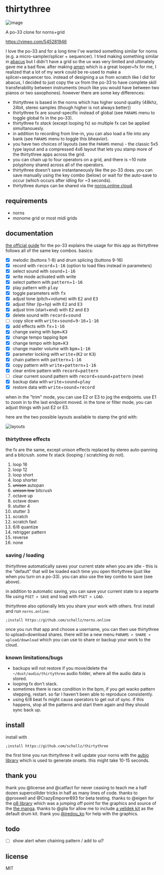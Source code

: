 # thirtythree

![image](https://user-images.githubusercontent.com/6550035/116799473-85c14780-aaae-11eb-8430-1987c69ce517.jpg)

A po-33 clone for norns+grid

https://vimeo.com/545281946


I love the po-33 and for a long time I've wanted something similar for norns (e.g. a micro-sampler/splicer + sequencer). I tried making something similar in [abacus](https://llllllll.co/t/abacus) but I didn't have a grid so the ux was very limited and ultimately gave me a bad flow. after making [amen](https://llllllll.co/t/amen) which is a great looper+fx for me, I realized that a lot of my work could be re-used to make a splicer+sequencer too. instead of designing a ux from scratch like I did for abacus, I decided to just copy the ux from the po-33 to have complete skill transferability between instruments (much like you would have between two pianos or two saxophones). however there are some key differences:

- thirtythree is based in the norns which has higher sound quality (48khz, 24bit, stereo samples (though higher is not always better))
- thirtythree fx are *sound*-specific instead of global (see `PARAMS` menu to toggle global fx in the po-33). 
- thirtythree fx *stack* (except looping fx) so multiple fx can be applied simultanouesly.
- in addition to recording from line-in, you can also load a file into any bank (see `PARAMS` menu to toggle this bheavior). 
- you have two choices of layouts (see the `PARAMS` menu) - the classic 5x5 type layout and a compressed 4x6 layout that lets you stamp more of the thirtythree apps across the grid. 
- you can chain up to four operators on a grid, and there is ~10 note polyphony shared across all of the operators.
- thirtythree doesn't save instantaneously like the po-33 does. you can save manually using the key combo (below) or wait for the auto-save to occur (which occurs after idling for ~3 seconds).
- thirtythree dumps can be shared via the [norns.online cloud](https://norns.online/share/thirtythree/).


## requirements

- norns
- monome grid or most midi grids

## documentation


[the official guide](https://teenage.engineering/guides/po-33/en) for the po-33 explains the usage for this app as thirtythree follows all of the same key combos. basics:

- [x] melodic (buttons 1-8) and drum splicing (buttons 9-16)
- [x] record with <kbd>record</kbd>+<kbd>1-16</kbd> (option to load files instead in parameters)
- [x] select sound with <kbd>sound</kbd>+<kbd>1-16</kbd>
- [x] write mode activated with <kb>write</kbd>
- [x] select pattern with <kbd>pattern</kbd>+<kbd>1-16</kbd>
- [x] play pattern with <kbd>play</kbd>
- [x] toggle parameters with <kbd>fx</kbd>
- [x] adjust tone (pitch+volume) with <kbd>E2</kbd> and <kbd>E3</kbd>
- [x] adjust filter (lp+hp) with <kbd>E2</kbd> and <kbd>E3</kbd>
- [x] adjust trim (start+end) with <kbd>E2</kbd> and <kbd>E3</kbd>
- [x] delete sound with <kbd>record</kbd>+<kbd>sound</kbd>
- [ ] copy slice with <kbd>write</kbd>+<kbd>sound</kbd>+<kbd>9-16</kbd>+<kbd>1-16</kbd>
- [x] add effects with <kbd>fx</kbd>+<kbd>1-16</kbd>
- [x] change swing with <kbd>bpm</kbd>+<kbd>K3</kbd>
- [x] change tempo tapping <kbd>bpm</kbd>
- [x] change tempo with <kbd>bpm</kbd>+<kbd>K3</kbd>
- [x] change master volume with <kbd>bpm</kbd>+<kbd>1-16</kbd>
- [x] parameter locking with <kbd>write</kbd>+(<kbd>K2</kbd> or <kbd>K3</kbd>)
- [x] chain pattern with <kbd>pattern</kbd>+<kbd>1-16</kbd>
- [x] copy pattern with <kbd>write</kbd>+<kbd>pattern</kbd>+<kbd>1-16</kbd>
- [x] clear entire pattern with <kbd>record</kbd>+<kbd>pattern</kbd>
- [ ] clear current sound pattern with <kbd>record</kbd>+<kbd>sound</kbd>+<kbd>pattern</kbd> (*new*)
- [x] backup data with <kbd>write</kbd>+<kbd>sound</kbd>+<kbd>play</kbd>
- [x] restore data with <kbd>write</kbd>+<kbd>sound</kbd>+<kbd>record</kbd>

when in the "trim" mode, you can use E2 or E3 to jog the endpoints. use E1 to zoom in to the last endpoint moved. in the tone or filter mode, you can adjust things with just E2 or E3.

here are the two possible layouts available to stamp the grid with:

![layouts](https://user-images.githubusercontent.com/6550035/116799476-8ce85580-aaae-11eb-9b38-2d9c2ea6f179.jpg)

### thirtythree effects

the fx are the same, except unison effects replaced by stereo auto-panning and a bitcrush. some fx stack (looping / scratching do not).

1. loop 16
2. loop 12 
3. loop short
4. loop shorter 
5. ~~unison~~ autopan
6. ~~unison low~~ bitcrush
7. octave up
8. octave down
9. stutter 4
10. stutter 3 
11. scratch
12. scratch fast 
13. 6/8 quantize
14. retrigger pattern 
15. reverse
16. none

### saving / loading

thirtythree automatically saves your current state when you are idle - this is the "default" that will be loaded each time you open thirtythree (just like when you turn on a po-33). you can also use the key combo to save (see above).

in addition to automatic saving, you can save your current state to a separte file using `PSET > SAVE` and load with `PSET > LOAD`. 

thirtythree also optionally lets you share your work with others. first install and run `norns.online`:

```
;install https://github.com/schollz/norns.online
```

once you run that app and choose a username, you can then use thirtythree to upload+download shares. there will be a new menu `PARAMS > SHARE > upload/download` which you can use to share or backup your work to the cloud.

### known limitations/bugs

- backups will not restore if you move/delete the `~/dust/audio/thirtythree` audio folder, where all the audio data is stored.
- looping fx don't stack.
- sometimes there is race condition in the bpm, if you get wacko pattern stepping, restart. so far I haven't been able to reproduce consistently.
- using 6/8 beat fx might cause operators to get out of sync. if this happens, stop all the patterns and start them again and they should sync back up.

## install

install with 

```
;install https://github.com/schollz/thirtythree
```

the first time you run thirtythree it will update your norns with the [aubio library](https://aubio.org/) which is used to generate onsets. this might take 10-15 seconds.

## thank you

thank you @license and @catfact for never ceasing to teach me a half dozen supercollider tricks in half as many lines of code. thanks to @proswell and @CrazyEmporer893 for beta testing. thanks to @eigen for the [p8 library](https://github.com/p3r7/p8) which was a jumping off point for the graphics and source of the [the manga](https://github.com/p3r7/p8/blob/main/manga_effect.lua). thanks to @glia for allow me to include [a yelidek kit](https://ifizu.bandcamp.com/album/yelidek) as the default drum kit.  thank you [@jredou_ko](https://www.instagram.com/jredou_ko/) for help with the graphics.

## todo

- [ ] show alert when chaining pattern / add to ui?

## license

MIT
